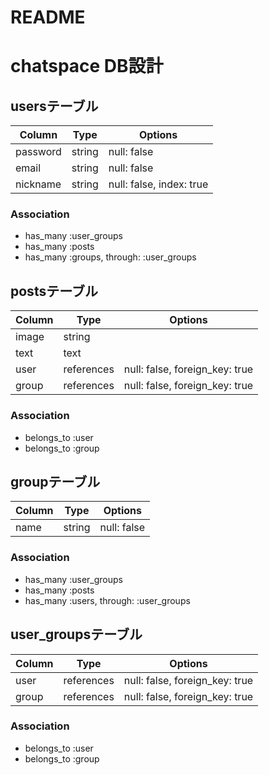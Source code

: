# README

# chatspace DB設計
## usersテーブル
|Column|Type|Options|
|------|----|-------|
|password|string|null: false|
|email|string|null: false|
|nickname|string|null: false, index: true|
### Association
- has_many :user_groups
- has_many :posts
- has_many :groups, through: :user_groups

## postsテーブル
|Column|Type|Options|
|------|----|-------|
|image|string|
|text|text|
|user|references|null: false, foreign_key: true|
|group|references|null: false, foreign_key: true|
### Association
- belongs_to :user
- belongs_to :group


## groupテーブル
|Column|Type|Options|
|------|----|-------|
|name|string|null: false|
### Association
- has_many :user_groups
- has_many :posts
- has_many :users, through:  :user_groups


## user_groupsテーブル
|Column|Type|Options|
|------|----|-------|
|user|references|null: false, foreign_key: true|
|group|references|null: false, foreign_key: true|
### Association
- belongs_to :user
- belongs_to :group
